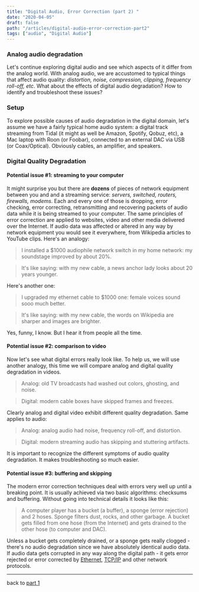 ```yaml
---
title: "Digital Audio, Error Correction (part 2) "
date: "2020-04-05"
draft: false
path: "/articles/digital-audio-error-correction-part2"
tags: ["audio", "Digital Audio"]
---
```


### Analog audio degradation

Let's continue exploring digital audio and see which aspects of it differ from the analog world. With analog audio, we are accustomed to typical things that affect audio quality: *distortion, noise, compression, clipping, frequency roll-off, etc*. What about the effects of digital audio degradation? How to identify and troubleshoot these issues?

### Setup

To explore possible causes of audio degradation in the digital domain, let's assume we have a fairly typical home audio system: a digital track streaming from Tidal (it might as well be Amazon, Spotify, Qobuz, etc), a Mac laptop with Roon (or Foobar), connected to an external DAC via USB (or Coax/Optical). Obviously cables, an amplifier, and speakers.

### Digital Quality Degradation

#### Potential issue #1: streaming to your computer

It might surprise you but there are **dozens** of pieces of network equipment between you and and a streaming service: *servers, switched, routers, firewalls, modems*. Each and every one of those is dropping, error checking, error correcting, retransmitting and recovering packets of audio data while it is being streamed to your computer. The same principles of error correction are applied to websites, video and other media delivered over the Internet. If audio data was affected or altered in any way by network equipment you would see it everywhere, from Wikipedia articles to YouTube clips. Here's an analogy:

> I installed a $1000 audiophile network switch in my home network:
> my soundstage improved by about 20%.

> It's like saying:
> with my new cable, a news anchor lady looks about 20 years younger.

Here's another one:

> I upgraded my ethernet cable to $1000 one:
> female voices sound sooo much better.

> It's like saying:
> with my new cable, the words on Wikipedia are sharper and images are brighter.

Yes, funny, I know. But I hear it from people all the time.

#### Potential issue #2: comparison to video

Now let's see what digital errors really look like. To help us, we will use another analogy, this time we will compare analog and digital quality degradation in videos.

> Analog: old TV broadcasts had washed out colors, ghosting, and noise.

> Digital: modern cable boxes have skipped frames and freezes.

Clearly analog and digital video exhibit different quality degradation. Same applies to audio:

> Analog: analog audio had noise, frequency roll-off, and distortion.

> Digital: modern streaming audio has skipping and stuttering artifacts.

It is important to recognize the different symptoms of audio quality degradation. It makes troubleshooting so much easier.

#### Potential issue #3: buffering and skipping

The modern error correction techniques deal with errors very well up until a breaking point. It is usually achieved via two basic algorithms: checksums and buffering. Without going into technical details it looks like this:

> A computer player has a bucket (a buffer), a sponge (error rejection) and 2 hoses.
> Sponge filters dust, rocks, and other garbage.
> A bucket gets filled from one hose (from the Internet)
> and gets drained to the other hose (to computer and DAC).

Unless a bucket gets completely drained, or a sponge gets really clogged - there's no audio degradation since we have absolutely identical audio data. If audio data gets corrupted in any way along the digital path - it gets error rejected or error corrected by [Ethernet](https://en.wikipedia.org/wiki/Ethernet), [TCP/IP](https://en.wikipedia.org/wiki/Internet_protocol_suite) and other network protocols.

---
back to [part 1](/articles/digital-audio-myths-part1)
